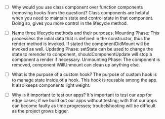 - [ ] Why would you use class component over function components (removing hooks from the question)?
      Class components are helpful when you need to maintain state and control state in that component. Doing so, gives you more control in the lifecycle method.

- [ ] Name three lifecycle methods and their purposes.
      Mounting Phase: This processess the intial data that is defined in the constructor, thus the render method is invoked. If stated the componentDidMount will be invoked as well.
      Updating Phase: setState can be used to change the state to rerender to component, shouldComponentUpdate will stop a component a render if necessary.
      Unmounting Phase: The component is removed, component WillUnmount can clean up anything else.

- [ ] What is the purpose of a custom hook?
      The purpose of custom hook is to manage state inside of a hook. This hook is reusable among the app. It also keeps components light weight.

- [ ] Why is it important to test our apps?
      It's important to test our app for edge cases; if we build out our apps without testing; with that our apps can become faulty as time progresses; troubelshooting will be difficult as the project grows bigger.
